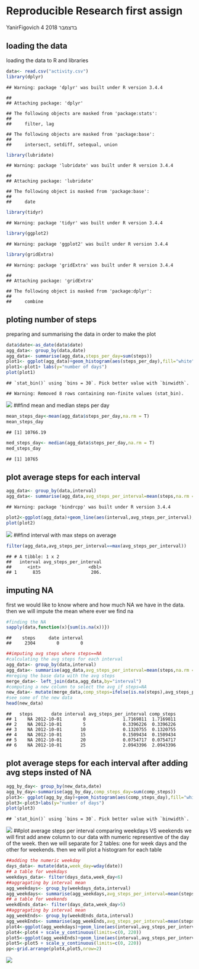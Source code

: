 Reproducible Research first assign
================
YanirFigovich
4 בדצמבר 2018

loading the data
----------------

loading the data to R and libraries

``` r
data<- read.csv("activity.csv")
library(dplyr)
```

    ## Warning: package 'dplyr' was built under R version 3.4.4

    ## 
    ## Attaching package: 'dplyr'

    ## The following objects are masked from 'package:stats':
    ## 
    ##     filter, lag

    ## The following objects are masked from 'package:base':
    ## 
    ##     intersect, setdiff, setequal, union

``` r
library(lubridate)
```

    ## Warning: package 'lubridate' was built under R version 3.4.4

    ## 
    ## Attaching package: 'lubridate'

    ## The following object is masked from 'package:base':
    ## 
    ##     date

``` r
library(tidyr)
```

    ## Warning: package 'tidyr' was built under R version 3.4.4

``` r
library(ggplot2)
```

    ## Warning: package 'ggplot2' was built under R version 3.4.4

``` r
library(gridExtra)
```

    ## Warning: package 'gridExtra' was built under R version 3.4.4

    ## 
    ## Attaching package: 'gridExtra'

    ## The following object is masked from 'package:dplyr':
    ## 
    ##     combine

ploting number of steps
-----------------------

preparing and summarising the data in order to make the plot

``` r
data$date<-as_date(data$date)
agg_data<- group_by(data,date)
agg_data<- summarise(agg_data,steps_per_day=sum(steps))
plot1<- ggplot(agg_data)+geom_histogram(aes(steps_per_day),fill="white",color="blue")
plot1<-plot1+ labs(y="number of days")
plot(plot1)
```

    ## `stat_bin()` using `bins = 30`. Pick better value with `binwidth`.

    ## Warning: Removed 8 rows containing non-finite values (stat_bin).

![](assign_1_1_files/figure-markdown_github/make%20plot-1.png) \#\#find mean and median steps per day

``` r
mean_steps_day<-mean(agg_data$steps_per_day,na.rm = T)
mean_steps_day
```

    ## [1] 10766.19

``` r
med_steps_day<- median(agg_data$steps_per_day,na.rm = T)
med_steps_day
```

    ## [1] 10765

plot average steps for each interval
------------------------------------

``` r
agg_data<- group_by(data,interval)
agg_data<- summarise(agg_data,avg_steps_per_interval=mean(steps,na.rm = T))
```

    ## Warning: package 'bindrcpp' was built under R version 3.4.4

``` r
plot2<-ggplot(agg_data)+geom_line(aes(interval,avg_steps_per_interval),lwd=1.1,color="blue")
plot(plot2)
```

![](assign_1_1_files/figure-markdown_github/plot%20average%20steps-1.png) \#\#find interval with max steps on average

``` r
filter(agg_data,avg_steps_per_interval==max(avg_steps_per_interval))
```

    ## # A tibble: 1 x 2
    ##   interval avg_steps_per_interval
    ##      <int>                  <dbl>
    ## 1      835                   206.

imputing NA
-----------

first we would like to know where and how much NA we have in the data. then we will impute the mean where ever we find na

``` r
#finding the NA
sapply(data,function(x){sum(is.na(x))})
```

    ##    steps     date interval 
    ##     2304        0        0

``` r
##imputing avg steps where steps==NA
#calculating the avg steps for each interval
agg_data<- group_by(data,interval)
agg_data<- summarise(agg_data,avg_steps_per_interval=mean(steps,na.rm = T))
#mreging the base data with the avg steps
merge_data<- left_join(data,agg_data,by="interval")
#computing a new column to select the avg if steps=NA
new_data<- mutate(merge_data,comp_steps=ifelse(is.na(steps),avg_steps_per_interval,steps))
#see some of the new data
head(new_data)
```

    ##   steps       date interval avg_steps_per_interval comp_steps
    ## 1    NA 2012-10-01        0              1.7169811  1.7169811
    ## 2    NA 2012-10-01        5              0.3396226  0.3396226
    ## 3    NA 2012-10-01       10              0.1320755  0.1320755
    ## 4    NA 2012-10-01       15              0.1509434  0.1509434
    ## 5    NA 2012-10-01       20              0.0754717  0.0754717
    ## 6    NA 2012-10-01       25              2.0943396  2.0943396

plot average steps for each interval after adding avg steps insted of NA
------------------------------------------------------------------------

``` r
agg_by_day<- group_by(new_data,date)
agg_by_day<-summarise(agg_by_day,comp_steps_day=sum(comp_steps))
plot3<- ggplot(agg_by_day)+geom_histogram(aes(comp_steps_day),fill="white",color="blue")
plot3<-plot3+labs(y="number of days")
plot(plot3)
```

    ## `stat_bin()` using `bins = 30`. Pick better value with `binwidth`.

![](assign_1_1_files/figure-markdown_github/plot%20steps%20per%20day-1.png) \#\#plot average steps per interval comparing weekdays VS weekends we will first add anew column to our data with numeric representive of the day of the week. then we will separate for 2 tables: one for week days and the other for weekends. then we will plot a histogram for each table

``` r
##adding the numeric weekday
days_data<- mutate(data,week_day=wday(date))
## a table for weekdays
weekdays_data<- filter(days_data,week_day<6)
##aggragating by interval mean
agg_weekdays<- group_by(weekdays_data,interval)
agg_weekdays<- summarise(agg_weekdays,avg_steps_per_interval=mean(steps,na.rm = T))
## a table for weekends
weekdEnds_data<- filter(days_data,week_day>5)
##aggragating by interval mean
agg_weekEnds<- group_by(weekdEnds_data,interval)
agg_weekEnds<- summarise(agg_weekEnds,avg_steps_per_interval=mean(steps,na.rm = T))
plot4<-ggplot(agg_weekdays)+geom_line(aes(interval,avg_steps_per_interval),lwd=1.1,color="blue")+labs(title = "weekday")
plot4<-plot4 + scale_y_continuous(limits=c(0, 220))
plot5<-ggplot(agg_weekEnds)+geom_line(aes(interval,avg_steps_per_interval),lwd=1.1,color="blue")+labs(title = "week ends")
plot5<-plot5 + scale_y_continuous(limits=c(0, 220))
pp<-grid.arrange(plot4,plot5,nrow=2)
```

![](assign_1_1_files/figure-markdown_github/plot%20compering%20weekendsan%20weekdays-1.png)
